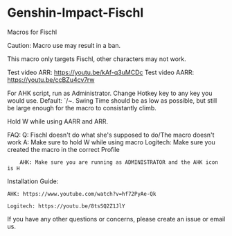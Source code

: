 # Genshin-Impact-Fischl
Macros for Fischl

Caution: Macro use may result in a ban.

This macro only targets Fischl, other characters may not work.

Test video ARR: https://youtu.be/kAf-q3uMCDc
Test video AARR: https://youtu.be/ccBZu4cv7rw

For AHK script, run as Administrator. Change Hotkey key to any key you would use. Default: `/~. Swing Time should be as low as possible, but still be large enough for the macro to consistantly climb.

Hold W while using AARR and ARR.

FAQ:
	Q: Fischl doesn't do what she's supposed to do/The macro doesn't work
    A: Make sure to hold W while using macro
		Logitech: Make sure you created the macro in the correct Profile
        
        AHK: Make sure you are running as ADMINISTRATOR and the AHK icon is H
	
  
  Installation Guide:

    AHK: https://www.youtube.com/watch?v=hf72PyAe-Qk
  
    Logitech: https://youtu.be/8tsSQ2Z1JlY
  
If you have any other questions or concerns, please create an issue or email us.
